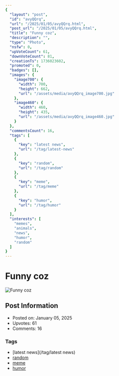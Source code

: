 ```yaml
---
{
  "layout": "post",
  "id": "avyQQrq",
  "url": "/2025/01/05/avyQQrq.html",
  "post_url": "/2025/01/05/avyQQrq.html",
  "title": "Funny coz",
  "description": "",
  "type": "Photo",
  "nsfw": 0,
  "upVoteCount": 61,
  "downVoteCount": 81,
  "creationTs": 1736023602,
  "promoted": 0,
  "badges": [],
  "images": {
    "image700": {
      "width": 700,
      "height": 662,
      "url": "/assets/media/avyQQrq_image700.jpg"
    },
    "image460": {
      "width": 460,
      "height": 435,
      "url": "/assets/media/avyQQrq_image460.jpg"
    }
  },
  "commentsCount": 16,
  "tags": [
    {
      "key": "latest news",
      "url": "/tag/latest-news"
    },
    {
      "key": "random",
      "url": "/tag/random"
    },
    {
      "key": "meme",
      "url": "/tag/meme"
    },
    {
      "key": "humor",
      "url": "/tag/humor"
    }
  ],
  "interests": [
    "memes",
    "animals",
    "news",
    "humor",
    "random"
  ]
}
---
```


# Funny coz

![Funny coz](/assets/media/avyQQrq_image700.jpg)

## Post Information

- Posted on: January 05, 2025
- Upvotes: 61
- Comments: 16

### Tags

- [latest news](/tag/latest news)
- [random](/tag/random)
- [meme](/tag/meme)
- [humor](/tag/humor)
